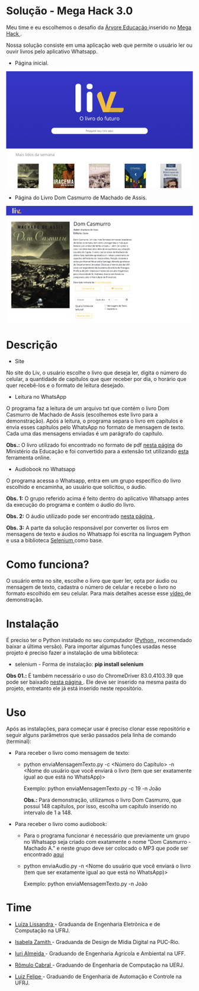 # Solução - Mega Hack 3.0

Meu time e eu escolhemos o desafio da <a href = "https://arvoreeducacao.com.br/"> Árvore Educação </a> inserido no <a href = "https://www.megahack.com.br/"> Mega Hack </a>.

Nossa solução consiste em uma aplicação web que permite o usuário ler ou ouvir livros pelo aplicativo Whatsapp.

* Página inicial.

![alt text](https://github.com/LissandraRodrigues/projeto_liv_mega_hack/blob/master/pagina_inicial.png?raw=true)

* Página do Livro Dom Casmurro de Machado de Assis.

![alt text](https://github.com/LissandraRodrigues/projeto_liv_mega_hack/blob/master/pagina_dom_casmurro.png?raw=true)

# Descrição

* Site 

No site do Liv, o usuário escolhe o livro que deseja ler, digita o número do celular, a quantidade de capítulos que quer receber por dia, o horário que quer recebê-los e o formato de leitura desejado.

* Leitura no WhatsApp

O programa faz a leitura de um arquivo txt que contém o livro Dom Casmurro de Machado de Assis (escolhemos este livro para a demonstração). Após a leitura, o programa separa o livro em capítulos e envia esses capítulos pelo WhatsApp no formato de mensagem de texto. Cada uma das mensagens enviadas é um parágrafo do capítulo.

<b>Obs.:</b> O livro utilizado foi encontrado no formato de pdf <a href = "http://machado.mec.gov.br/index.php?option=com_k2&view=itemlist&layout=category&task=category&id=20&order=year&searchword=dom+casmurro&Itemid=668">nesta página</a> do Ministério da Educação e foi convertido para a extensão txt utilizando <a href = "https://convertio.co/pt/pdf-txt/"> esta </a> ferramenta online.

* Audiobook no Whatsapp

O programa acessa o Whatsapp, entra em um grupo específico do livro escolhido e encaminha, ao usuário que solicitou, o áudio. 

<b>Obs. 1:</b> O grupo referido acima é feito dentro do aplicativo Whatsapp antes da execução do programa e contém o áudio do livro. 

<b>Obs. 2:</b> O áudio utilizado pode ser encontrado <a href = "https://forum.librivox.org/viewtopic.php?f=28&t=74712"> nesta página </a>.

<b>Obs. 3:</b> A parte da solução responsável por converter os livros em mensagens de texto e áudios no Whatsapp foi escrita na linguagem Python e usa a biblioteca <a href = "https://selenium-python.readthedocs.io/"> Selenium </a> como base.

# Como funciona?

O usuário entra no site, escolhe o livro que quer ler, opta por áudio ou mensagem de texto, cadastra o número de celular e recebe o livro no formato escolhido em seu celular. Para mais detalhes acesse esse <a href = "https://www.youtube.com/watch?v=lmYbyudkgS0&feature=youtu.be"> vídeo </a> de demonstração.

# Instalação

É preciso ter o Python instalado no seu computador (<a href = "https://www.python.org/downloads/">Python </a>, recomendado baixar a última versão). Para importar algumas funções usadas nesse projeto é preciso fazer a instalação de uma biblioteca:

* selenium - Forma de instalação: <b>pip install selenium</b>

<b>Obs 01.:</b> É também necessário o uso do ChromeDriver 83.0.4103.39 que pode ser baixado <a href = "https://chromedriver.chromium.org/downloads"> nesta página </a>. Ele deve ser inserido na mesma pasta do projeto, entretanto ele já está inserido neste repositório.

# Uso 

Após as instalações, para começar usar é preciso clonar esse repositório e seguir alguns parâmetros que serão passados pela linha de comando (terminal):

* Para receber o livro como mensagem de texto:
    
    * python enviaMensagemTexto.py -c <Número do Capítulo> -n <Nome do usuário que você enviará o livro (tem que ser exatamente igual ao que está no WhatsApp)>
    
        Exemplo: python enviaMensagemTexto.py -c 19 -n João
        
        <b>Obs.:</b> Para demonstração, utilizamos o livro Dom Casmurro, que possui 148 capítulos, por isso, escolha um capítulo inserido no intervalo de 1 a 148. 

* Para receber o livro como audiobook:

    * Para o programa funcionar é necessário que previamente um grupo no Whatsapp seja criado com exatamente o nome "Dom Casmurro - Machado A." e neste grupo deve ser colocado o MP3 que pode ser encontrado <a href = "https://github.com/LissandraRodrigues/projeto_liv_mega_hack/blob/master/Dom_Casmurro_parte_1.mp3" > aqui </a> 

    * python enviaAudio.py -n <Nome do usuário que você enviará o livro (tem que ser exatamente igual ao que está no WhatsApp)>
    
        Exemplo: python enviaMensagemTexto.py -n João

# Time

* <a href = "https://www.linkedin.com/in/luiza-lissandra/"> Luiza Lissandra </a> - Graduanda de Engenharia Eletrônica e de Computação na UFRJ.

* <a href = "https://www.linkedin.com/in/isabelazamith/"> Isabela Zamith </a> - Graduanda de Design de Mídia Digital na PUC-Rio.

* <a href = "https://www.linkedin.com/in/iurilopesalmeida/"> Iuri Almeida </a> - Graduando de Engenharia Agrícola e Ambiental na UFF.

* <a href = "www.linkedin.com/in/romulo-rizo-cabral"> Rômulo Cabral </a> - Graduando de Engenharia de Computação na UERJ.

* <a href = "https://www.linkedin.com/in/luiz-cruz-bb2746162/"> Luiz Felipe </a> - Graduando de Engenharia de Automação e Controle na UFRJ.




